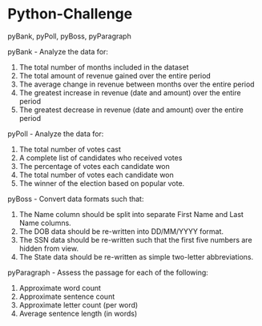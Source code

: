 # Python-Challenge
pyBank, pyPoll, pyBoss, pyParagraph

pyBank - 
Analyze the data for:
  1. The total number of months included in the dataset
  2. The total amount of revenue gained over the entire period
  3. The average change in revenue between months over the entire period
  4. The greatest increase in revenue (date and amount) over the entire period
  5. The greatest decrease in revenue (date and amount) over the entire period

pyPoll - 
Analyze the data for:
  1. The total number of votes cast
  2. A complete list of candidates who received votes
  3. The percentage of votes each candidate won
  4. The total number of votes each candidate won
  5. The winner of the election based on popular vote.

pyBoss - 
Convert data formats such that:
  1. The Name column should be split into separate First Name and Last Name columns.
  2. The DOB data should be re-written into DD/MM/YYYY format.
  3. The SSN data should be re-written such that the first five numbers are hidden from view.
  4. The State data should be re-written as simple two-letter abbreviations.

pyParagraph - 
Assess the passage for each of the following:
  1. Approximate word count
  2. Approximate sentence count
  3. Approximate letter count (per word)
  4. Average sentence length (in words)
